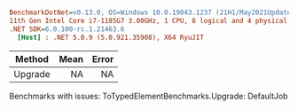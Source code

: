 ``` ini

BenchmarkDotNet=v0.13.0, OS=Windows 10.0.19043.1237 (21H1/May2021Update)
11th Gen Intel Core i7-1185G7 3.00GHz, 1 CPU, 8 logical and 4 physical cores
.NET SDK=6.0.100-rc.1.21463.6
  [Host] : .NET 5.0.9 (5.0.921.35908), X64 RyuJIT


```
|  Method | Mean | Error |
|-------- |-----:|------:|
| Upgrade |   NA |    NA |

Benchmarks with issues:
  ToTypedElementBenchmarks.Upgrade: DefaultJob
